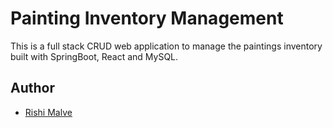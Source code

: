 # Painting Inventory Management

This is a full stack CRUD web application to manage the paintings inventory built with SpringBoot, React and MySQL.

## Author

- [Rishi Malve](https://www.linkedin.com/in/rishi-malve-28b568a4/)
